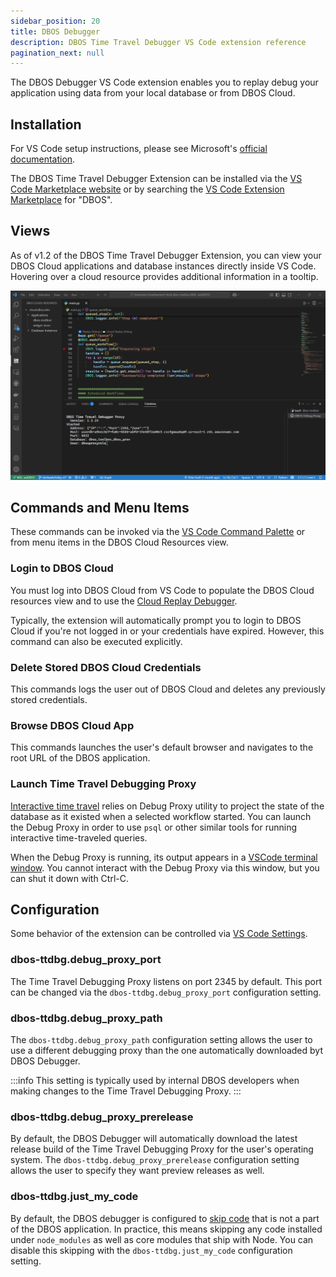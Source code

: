 ```yaml
---
sidebar_position: 20
title: DBOS Debugger
description: DBOS Time Travel Debugger VS Code extension reference
pagination_next: null
---
```


The DBOS Debugger VS Code extension enables you to replay debug your application using data from your local database or from DBOS Cloud.

## Installation

For VS Code setup instructions, please see Microsoft's [official documentation](https://code.visualstudio.com/docs/setup/setup-overview).

The DBOS Time Travel Debugger Extension can be installed via the
[VS Code Marketplace website](https://marketplace.visualstudio.com/items?itemName=dbos-inc.dbos-ttdbg)
or by searching the 
[VS Code Extension Marketplace](https://code.visualstudio.com/docs/editor/extension-marketplace)
for "DBOS".

## Views

As of v1.2 of the DBOS Time Travel Debugger Extension, you can view your DBOS Cloud applications
and database instances directly inside VS Code. Hovering over a cloud resource provides additional
information in a tooltip.

![DBOS Cloud resources](../tutorials/assets/ttdbg-proxy-terminal.png)

## Commands and Menu Items

These commands can be invoked via the [VS Code Command Palette](https://code.visualstudio.com/docs/getstarted/userinterface#_command-palette)
or from menu items in the DBOS Cloud Resources view. 

### Login to DBOS Cloud

You must log into DBOS Cloud from VS Code to populate the DBOS Cloud resources view and to use the [Cloud Replay Debugger](../tutorials/debugging.md#cloud-replay-debugging). 

Typically, the extension will automatically prompt you to login to DBOS Cloud if you're not logged in or your credentials have expired.
However, this command can also be executed explicitly.

### Delete Stored DBOS Cloud Credentials

This commands logs the user out of DBOS Cloud and deletes any previously stored credentials.

### Browse DBOS Cloud App

This commands launches the user's default browser and navigates to the root URL of the DBOS application.

### Launch Time Travel Debugging Proxy

[Interactive time travel](../../cloud-tutorials/interactive-timetravel.md) relies on Debug Proxy utility to project the state of the database as it existed when a selected workflow started.
You can launch the Debug Proxy in order to use `psql` or other similar tools for running interactive time-traveled queries.

When the Debug Proxy is running, its output appears in a [VSCode terminal window](https://code.visualstudio.com/docs/terminal/basics).
You cannot interact with the Debug Proxy via this window, but you can shut it down with Ctrl-C.

## Configuration

Some behavior of the extension can be controlled via [VS Code Settings](https://code.visualstudio.com/docs/getstarted/settings).

### dbos-ttdbg.debug_proxy_port

The Time Travel Debugging Proxy listens on port 2345 by default. This port can be changed via the `dbos-ttdbg.debug_proxy_port` configuration setting.

### dbos-ttdbg.debug_proxy_path

The `dbos-ttdbg.debug_proxy_path` configuration setting allows the user to use a different debugging proxy than the one automatically downloaded byt DBOS Debugger.

:::info
This setting is typically used by internal DBOS developers when making changes to the Time Travel Debugging Proxy.
:::

### dbos-ttdbg.debug_proxy_prerelease

By default, the DBOS Debugger will automatically download the latest release build of the Time Travel Debugging Proxy for the user's operating system. 
The `dbos-ttdbg.debug_proxy_prerelease` configuration setting allows the user to specify they want preview releases as well.

### dbos-ttdbg.just_my_code

By default, the DBOS debugger is configured to [skip code](https://code.visualstudio.com/docs/nodejs/nodejs-debugging#_skipping-uninteresting-code)
that is not a part of the DBOS application. 
In practice, this means skipping any code installed under `node_modules` as well as core modules that ship with Node.
You can disable this skipping with the `dbos-ttdbg.just_my_code` configuration setting.